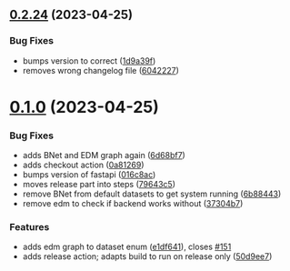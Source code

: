 ## [0.2.24](https://github.com/InTaVia/InTaVia-Backend/compare/v0.1.0...v0.2.24) (2023-04-25)


### Bug Fixes

* bumps version to correct ([1d9a39f](https://github.com/InTaVia/InTaVia-Backend/commit/1d9a39f0efae1be894b424d7edc8935ade169b31))
* removes wrong changelog file ([6042227](https://github.com/InTaVia/InTaVia-Backend/commit/604222729e01e645928febe22d48a793e3c387bf))



# [0.1.0](https://github.com/InTaVia/InTaVia-Backend/compare/v0.2.23...v0.1.0) (2023-04-25)


### Bug Fixes

* adds BNet and EDM graph again ([6d68bf7](https://github.com/InTaVia/InTaVia-Backend/commit/6d68bf7778c72eafe597c30ece2c13e52e8f03f4))
* adds checkout action ([0a81269](https://github.com/InTaVia/InTaVia-Backend/commit/0a81269fb1e4a21534f8c777be08f168b41f32b0))
* bumps version of fastapi ([016c8ac](https://github.com/InTaVia/InTaVia-Backend/commit/016c8ac740e03a84cc60ff2e10e57a8426c3750e))
* moves release part into steps ([79643c5](https://github.com/InTaVia/InTaVia-Backend/commit/79643c51f498d8bd5ac52bb6e042a9ef7677bdca))
* remove BNet from default datasets to get system running ([6b88443](https://github.com/InTaVia/InTaVia-Backend/commit/6b884434dca575fb6558a5f003176634e946b1b2))
* remove edm to check if backend works without ([37304b7](https://github.com/InTaVia/InTaVia-Backend/commit/37304b776fe7463828e8f2a9179f0a6e35f0feaf))


### Features

* adds edm graph to dataset enum ([e1df641](https://github.com/InTaVia/InTaVia-Backend/commit/e1df6411509f5786a42a79333705652e17861994)), closes [#151](https://github.com/InTaVia/InTaVia-Backend/issues/151)
* adds release action; adapts build to run on release only ([50d9ee7](https://github.com/InTaVia/InTaVia-Backend/commit/50d9ee74a9fcc5659372f6c5eb2c2ba311213680))



